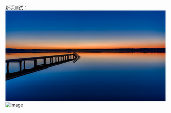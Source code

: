 新手测试：
![image](https://github.com/Dylango123/Dylango123.github.io/blob/master/1.jpg)
![image](https://../blob/master/2.jpg)
